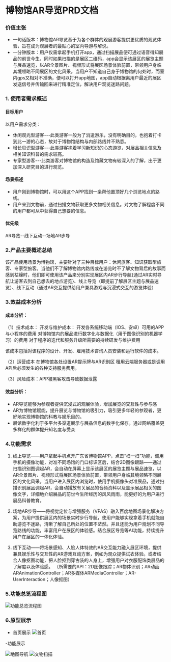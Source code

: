 # 博物馆AR导览PRD文档
### 价值主张
- 一句话版本：博物馆AR导览基于为各个群体的观展游客提供更优质的观览体验，旨在成为观展者的最贴心的室内导游与解说。
- 一分钟版本：用户仅需拿起手机打开app，通过扫描展品便可通过语音得知展品的前世今生，同时如果扫描的是展区二维码，app会显示该展区的展览主题与展品速览，以AR全景图片、视频形式将展区场景体验前置，带领用户身临其境领略不同展区的文化风采。当用户不知道自己身于博物馆的何处时，而室内gps又相对不准确，便可以打开app地图，app自动根据离用户最近的展区发送信号并传输回来进行精准定位，解决用户观览迷路问题。
### 1. 使用者需求概述

 #### 目标用户
以用户需求分类：
- 休闲观光型游客---此类游客一般为了消遣游乐，没有明确目的，也抱着打卡到此一游的心态，故对于博物馆结构与内部路线并不熟悉。
- 增长见识型游客---此类游客抱着学习新知识的心态游览，对展品相关信息及相关知识科普的需求较高。
- 专家型游客---此类游客对博物馆的构造及馆藏文物有较深入的了解，出于更加深入研究目的进行观览。
#### 场景描述
- 用户刚到博物馆时，可以用这个APP找到一条帮他置顶好几个浏览地点的路线。
- 用户来到文物前，通过扫描文物获取更多文物相关信息。对文物了解程度不同的用户都可从中获得自己想要的信息。

#### 优先级
AR导览--线下互动--场地AR步导

### 2.产品主要概述总结
该产品使用场景为博物馆，主要针对了三种目标用户：休闲旅客、知识获取型旅客、专家型旅客。当他们不了解博物馆内路线或在游览时不了解文物背后的故事而感到枯燥时，他们即可使用该产品来分别实现展区内AR步行导航{通过AR实时导航让游客去到自己想去的地点游览}、线上导览（即提前了解展区主题与展品速览）、线下互动（通过AR交互提供给用户兼具游戏与沉浸式交互的游览体验）

### 3.效益成本分析
#### 成本分析：
（1）技术成本：
开发与维护成本：
开发各系统移动端（IOS、安卓）可用的APP与小程序的费用
对博物馆内的展品进行数字化与数据化（用于图像识别的机器学习）的费用
对于程序的迭代和服务升级所需要的持续研发与维护费用

该成本包括对该程序的设计、开发、雇用技术咨询人员安装和运行软件的成本。

（2）运营成本
在博物馆各处设置AR提示牌与AR识别区
租用云端服务器或是调用API后必须发生的各种支持服务费用。

（3）风险成本：APP被黑客攻击导致数据泄露

#### 效益分析：

- AR导览能够为参观者提供沉浸式的观展体验，增加展览的交互性与参与感
- AR为博物馆赋能，提升展览与博物馆的吸引力，吸引更多年轻的参观者，更好地实现博物馆的科教与娱乐目的。
- 展馆数字化利于多平台多渠道展示与展品信息的数字化保存。通过网络覆盖更多样化的群体提升知名度与受众


### 4.功能需求

1. 线上导览——用户拿起手机点开广东省博物馆APP，点击“扫一扫”功能，调用手机的摄像功能，对准不同场馆的门口标识区后，结合2D图像跟踪——通过扫描识别图调起AR，会自动在屏幕上显示该展区的展览主题与展品速览，以AR全景图片、视频形式将展区场景体验前置，带领用户身临其境领略不同展区的文化风采。当用户进入展区内浏览时，使用手机摄像头对准展品，通过扫描识别展品调起AR，会自动播放有关展品的音频资料以及显示展品相关的图像文字，详细地介绍展品的前世今生所经历的风风雨雨，能更好的为用户进行展品科普教育。

2. 场地AR步导——将视觉定位与增强服务（VPAS）融入百度地图场景化解决方案，为用户提供展区内的场景实时步行导航，使用户能够实现拿着手机就能自助游览不迷路，清晰了解自己所处的位置不茫然。并且还能为用户规划不同导览路线的功能，丰富用户在展区的体验感。结合展区导览等AI功能，持续提升用户在展区的一体化体验。

3. 线下互动——将场景感知、人脸人体特效的AR交互能力融入展区环境，提供兼具娱乐性与交互性的AR游戏互动方案，例如为观众提供试衣体验。或者结合人像抠图功能，把人脸抠到穿古装的人身上，增强用户对衣服配饰类展品的了解度以及体验感。
（所需要的API：2D图像跟踪；AR物体识别；AR动画ARAnimationController；AR多媒体ARMediaController；AR-UserInteraction；人像抠图）


### 5.功能总览流程图
![功能总览流程图](https://images.gitee.com/uploads/images/2019/1112/204259_f3828275_1829797.png "屏幕截图.png")

### 6.原型展示
- 首页展示
![首页](https://upload-images.jianshu.io/upload_images/11043489-c9677cf9d09b908c.png?imageMogr2/auto-orient/strip%7CimageView2/2/w/1240)

-功能展示

![地图导航](https://upload-images.jianshu.io/upload_images/11043489-dff95617719df15b.png?imageMogr2/auto-orient/strip%7CimageView2/2/w/1240)
![文物扫描](https://upload-images.jianshu.io/upload_images/11043489-54f2806fd75a3f7b.png?imageMogr2/auto-orient/strip%7CimageView2/2/w/1240)



